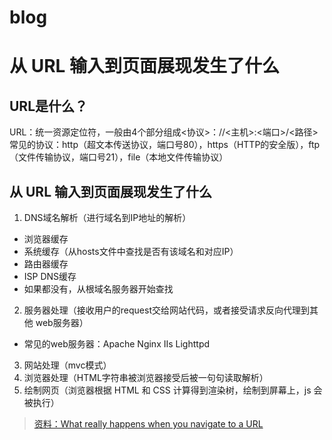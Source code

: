 # blog
# 从 URL 输入到页面展现发生了什么
## URL是什么？

URL：统一资源定位符，一般由4个部分组成<协议>：//<主机>:<端口>/<路径>
常见的协议：http（超文本传送协议，端口号80），https（HTTP的安全版），ftp（文件传输协议，端口号21），file（本地文件传输协议）

## 从 URL 输入到页面展现发生了什么

1. DNS域名解析（进行域名到IP地址的解析）
- 浏览器缓存
- 系统缓存（从hosts文件中查找是否有该域名和对应IP）
- 路由器缓存
- ISP DNS缓存
- 如果都没有，从根域名服务器开始查找
2. 服务器处理（接收用户的request交给网站代码，或者接受请求反向代理到其他 web服务器）
- 常见的web服务器：Apache Nginx IIs Lighttpd
3. 网站处理（mvc模式）
4. 浏览器处理（HTML字符串被浏览器接受后被一句句读取解析）
5. 绘制网页（浏览器根据 HTML 和 CSS 计算得到渲染树，绘制到屏幕上，js 会被执行）
>[资料：What really happens when you navigate to a URL](http://igoro.com/archive/what-really-happens-when-you-navigate-to-a-url/)
